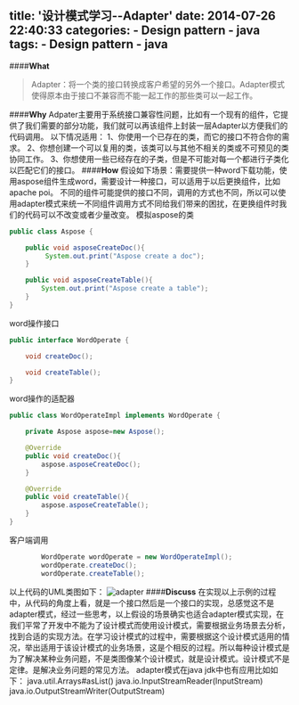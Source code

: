 title: '设计模式学习--Adapter'
date: 2014-07-26 22:40:33
categories:
	- Design pattern
	- java
tags:
	- Design pattern
	- java
---

####**What**

> Adapter：将一个类的接口转换成客户希望的另外一个接口。Adapter模式使得原本由于接口不兼容而不能一起工作的那些类可以一起工作。<!--more-->

####**Why**
Adpater主要用于系统接口兼容性问题，比如有一个现有的组件，它提供了我们需要的部分功能，我们就可以再该组件上封装一层Adapter以方便我们的代码调用。
以下情况适用：
1、你使用一个已存在的类，而它的接口不符合你的需求。
2、你想创建一个可以复用的类，该类可以与其他不相关的类或不可预见的类协同工作。
3、你想使用一些已经存在的子类，但是不可能对每一个都进行子类化以匹配它们的接口。
####**How**
假设如下场景：需要提供一种word下载功能，使用aspose组件生成word，需要设计一种接口，可以适用于以后更换组件，比如apache poi。
不同的组件可能提供的接口不同，调用的方式也不同，所以可以使用adapter模式来统一不同组件调用方式不同给我们带来的困扰，在更换组件时我们的代码可以不改变或者少量改变。
模拟aspose的类
```java
public class Aspose {

    public void asposeCreateDoc(){
         System.out.print("Aspose create a doc");
    }

    public void asposeCreateTable(){
        System.out.print("Aspose create a table");
    }
}
```
word操作接口
```java
public interface WordOperate {

    void createDoc();

    void createTable();
}

```
word操作的适配器
```java
public class WordOperateImpl implements WordOperate {

    private Aspose aspose=new Aspose();

    @Override
    public void createDoc(){
        aspose.asposeCreateDoc();
    }

    @Override
    public void createTable(){
        aspose.asposeCreateTable();
    }
}
```
客户端调用
```java
        WordOperate wordOperate = new WordOperateImpl();
        wordOperate.createDoc();
        wordOperate.createTable();
```
以上代码的UML类图如下：
![adapter](http://yywang.qiniudn.com/adapter.png)
####**Discuss**
在实现以上示例的过程中，从代码的角度上看，就是一个接口然后是一个接口的实现，总感觉这不是adapter模式，经过一些思考，以上假设的场景确实也适合adapter模式实现，在我们平常了开发中不能为了设计模式而使用设计模式，需要根据业务场景去分析，找到合适的实现方法。在学习设计模式的过程中，需要根据这个设计模式适用的情况，举出适用于该设计模式的业务场景，这是个相反的过程。所以每种设计模式是为了解决某种业务问题，不是类图像某个设计模式，就是设计模式。设计模式不是定律。是解决业务问题的常见方法。
adapter模式在java jdk中也有应用比如如下：
java.util.Arrays#asList() 
java.io.InputStreamReader(InputStream) 
java.io.OutputStreamWriter(OutputStream) 
